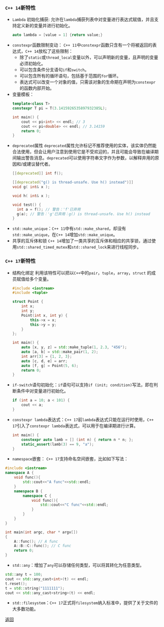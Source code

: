### `C++ 14`新特性
-  `Lambda` 初始化捕获:  允许在`lambda`捕获列表中对变量进行表达式赋值，并且支持定义新的变量并进行初始化。
	```cpp
	auto lambda = [value = 1] {return value;}
	```
- `constexpr`函数限制变动：
	`C++ 11`中`constexpr`函数只含有一个将被返回的表达式，`C++ 14`放松了这些限制：
	- 除了`static`或`thread_local`变量以外，可以声明新的变量，且声明的变量必须初始化。
	- 可以包含条件分支语句`if`和`switch`。
	- 可以包含所有的循环语句，包括基于范围的`for`循环。
	- 表达式可以改变一个对象的值，只需该对象的生命期在声明为`constexpr`的函数内部开始。
-  变量模板：
	```cpp
	template<class T>
	constexpr T pi = T(3.1415926535897932385L);
	
	int main() {
	    cout << pi<int> << endl; // 3
	    cout << pi<double> << endl; // 3.14159
	    return 0;
	}
	```
- `deprecated`属性
	`deprecated`属性允许标记不推荐使用的实体，该实体仍然能合法使用，但会让用户注意到使用它是不受欢迎的，并且可能会导致在编译期间输出警告消息。`deprecated`可以使用字符串文字作为参数，以解释弃用的原因和/或建议替代者。
	```cpp
	[[deprecated]] int f();
	
	[[deprecated("g() is thread-unsafe. Use h() instead")]]
	void g( int& x );
	
	void h( int& x );
	
	void test() {
	  int a = f(); // 警告：'f'已弃用
	  g(a); // 警告：'g'已弃用：g() is thread-unsafe. Use h() instead
	}
	```
- `std::make_unique`：`C++ 11`中有`std::make_shared`，却没有`std::make_unique`，在`C++ 14`增加`std::make_unique`。
- 共享的互斥体和锁
	`C++ 14`增加了一类共享的互斥体和相应的共享锁，通过使用`std::shared_timed_mutex`和`std::shared_lock`来进行线程同步。
### `C++ 17`新特性
-  结构化绑定
    利用该特性可以把以`C++`中的`pair`，`tuple`，`array`，`struct` 的成员赋值给多个变量。
	```cpp
	#include <iostream>
	#include <tuple>
	
	struct Point {
	    int x;
	    int y;
	    Point(int x, int y) {
	        this->x = x;
	        this->y = y;
	    }
	};
	
	int main() {
	    auto [x, y, z] = std::make_tuple(1, 2.3, "456");
	    auto [a, b] = std::make_pair(1, 2);
	    int arr[3] = {1, 2, 3};
	    auto [c, d, e] = arr;
	    auto [f, g] = Point(5, 6);
	    return 0;
	}
	```
- `if-switch`语句初始化：`if`语句可以支持`if (init; condition)`写法，即在判断条件中对变量进行初始化。
	```cpp
	if (int a = 10; a < 101) {
		cout << a;
	}
	```
- `constexpr lambda`表达式：`C++ 17`前`lambda`表达式只能在运行时使用，`C++ 17`引入了`constexpr lambda`表达式，可以用于在编译期进行计算。
	```cpp
	int main() {
	    constexpr auto lamb = [] (int n) { return n * n; };
	    static_assert(lamb(3) == 9, "a");
	}
	```
- `namespace`嵌套：
	`C++ 17`支持命名空间嵌套，比如如下写法：
```cpp
#include <iostream>
namespace A {
    void func(){
        std::cout<<"A func"<<std::endl;
    }
    namespace B {
        namespace C {
            void func(){
                std::cout<<"C func"<<std::endl;
            }
        }
    }
}

int main(int argc, char * argv[])
{
    A::func(); // A func 
    A::B::C::func(); // C func
    return 0;
}
```
- `std::any`：增加了`any`可以存储任何类型，可以将其转化为任意类型。
```cpp
std::any t = 100;
cout << std::any_cast<int>(t) << endl;
t.reset();
t = std::string("1111111");
cout << std::any_cast<string>(t) << endl;
```
- `std::filesystem`：`C++ 17`正式将`filesystem`纳入标准中，提供了关于文件的大多数功能。

[返回](C++语言对比/readme)